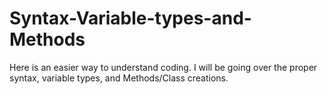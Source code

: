 # Syntax-Variable-types-and-Methods
Here is an easier way to understand coding. I will be going over the proper syntax, variable types, and Methods/Class creations.
